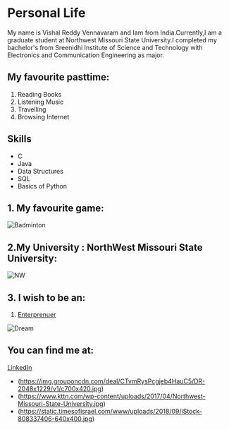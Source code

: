# Personal Life
My name is Vishal Reddy Vennavaram and Iam from India.Currently,I am a graduate student at Northwest Missouri State University.I completed my bachelor's from Sreenidhi Institute of Science and Technology with  Electronics and Communication Engineering as major.
## My favourite pasttime:
1. Reading Books
2. Listening Music
3. Travelling
4. Browsing Internet 
## Skills 
* C
* Java
* Data Structures
* SQL
* Basics of Python
## 1. My favourite game:
![Badminton](https://img.grouponcdn.com/deal/CTvmRysPcgjeb4HauC5/DR-2048x1229/v1/c700x420.jpg)


## 2.My University : NorthWest Missouri State University:
![NW](https://www.kttn.com/wp-content/uploads/2017/04/Northwest-Missouri-State-University.jpg)



## 3. I wish to be an: 
1. [Enterprenuer](https://en.wikipedia.org/wiki/Entrepreneurship)

![Dream](https://static.timesofisrael.com/www/uploads/2018/09/iStock-808337406-640x400.jpg)


## You can find me at:
[LinkedIn](https://www.linkedin.com/in/vishalreddyvennavaram/)
* (https://img.grouponcdn.com/deal/CTvmRysPcgjeb4HauC5/DR-2048x1229/v1/c700x420.jpg)
* (https://www.kttn.com/wp-content/uploads/2017/04/Northwest-Missouri-State-University.jpg)
* (https://static.timesofisrael.com/www/uploads/2018/09/iStock-808337406-640x400.jpg)



